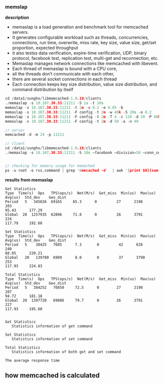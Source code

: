 ### memslap

**description**
- memaslap is a load generation and benchmark tool for memcached servers.
- It generates configurable workload such as threads, concurrencies, connections, run time, overwrite, miss rate, key size, value size, get/set proportion, expected throughput
- it also testss data verification, expire-time verification, UDP, binary protocol, facebook test, replication test, multi-get and reconnection, etc.
- Memaslap manages network connections like memcached with libevent.
- Each thread of memaslap is bound with a CPU core,
- all the threads don’t communicate with each other,
- there are several socket connections in each thread
- Each connection keeps key size distribution, value size distribution, and command distribution by itself


```c++
cd /data1/sungho/libmemcached-1.0.18/clients
./memaslap -s 10.107.30.33:11211 -S 1s -t 10s
memaslap -s 10.107.30.33:11211 -t 2m -v 0.2 -e 0.05 -b
memaslap -s 10.107.30.33:11211 -F config -t 2m -w 40k -S 20s -o 0.2
memaslap -s 10.107.30.33:11211 -F config -t 2m -T 4 -c 128 -d 20 -P 40k
memaslap -s 10.107.30.33:11211 -F config -t 2m -d 50 -a -n 40

// server
memcached -d -m 24 -p 11211

// client
cd /data1/sungho/libmemcached-1.0.18/clients
./memaslap -s 10.107.30.33:11211 -S 10s –facebook –division=50 –conn_sock=200


// checking for memory usage for memached
ps -u root -o rss,command | grep 'memcached -d'  | awk '{print $0}{sum+=$1} END {print "\nMemory usage for memcached:", sum/1024, "MB\n"}'

```



**results from memaslap**

```
Get Statistics
Type  Time(s)  Ops   TPS(ops/s)  Net(M/s)  Get_miss  Min(us)  Max(us)
Avg(us)  Std_dev    Geo_dist
Period   5   345826  69165     65.3      0         27      2198     203
95.43      177.29
Global  20  1257935  62896     71.8      0         26      3791     224
117.79     192.60

Set Statistics
Type  Time(s)  Ops   TPS(ops/s)  Net(M/s)  Get_miss  Min(us)  Max(us)
Avg(us)  Std_dev    Geo_dist
Period   5    38425   7685      7.3       0         42      628     240
88.05      220.21
Global   20   139780  6989      8.0       0         37      3790    253
117.93     224.83

Total Statistics
Type  Time(s)  Ops   TPS(ops/s)  Net(M/s)  Get_miss  Min(us)  Max(us)
Avg(us)  Std_dev    Geo_dist
Period   5   384252   76850     72.5      0        27      2198     207
94.72      181.18
Global  20  1397720   69886     79.7      0        26      3791     227
117.93     195.60


Get Statistics
   Statistics information of get command

Set Statistics
   Statistics information of set command

Total Statistics
   Statistics information of both get and set command

The average response time
```

**how memcached is calculated**
-
